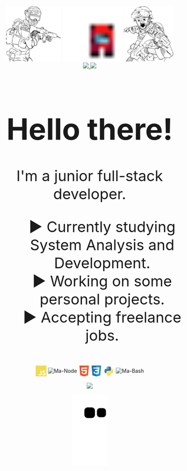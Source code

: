 <div align="center">
  <img alt="soyjack #1 pointing" height="150" src="./img/1.png">
  <img alt="vil creature" height="150" src="./img/amogus.gif">
  <img alt="soyjack #2 pointing" height="150" src="./img/2.png">
</div>

<div align="center">
  <a href="https://github.com/MarceloBrazolim">
    <img height="180em" src="https://github-readme-stats.vercel.app/api?username=MarceloBrazolim&show_icons=true&theme=radical&include_all_commits=true&count_private=true"/>
    <img height="180em" src="https://github-readme-stats.vercel.app/api/top-langs/?username=MarceloBrazolim&layout=compact&langs_count=7&theme=radical"/>
  </a>
</div>

<div align="center" style="font-size:40px">
  <h1>Hello there!</h1>
  <p>I'm a junior full-stack developer.</p>
  <ul type="none">
    <li>▶ Currently studying System Analysis and Development.</li>
    <li>▶ Working on some personal projects.</li>
    <li>▶ Accepting freelance jobs.</li>
  </ul>
</div>
<br>
<div align="center">
  <img align="center" alt="Ma-Js" height="30" title="JavaScript" src="https://raw.githubusercontent.com/devicons/devicon/master/icons/javascript/javascript-plain.svg">
  <img align="center" alt="Ma-Node" height="30" title="Node.js" src="https://cdn.jsdelivr.net/gh/devicons/devicon/icons/nodejs/nodejs-original.svg" />
  <img align="center" alt="Ma-HTML" height="30" title="HTML5" src="https://raw.githubusercontent.com/devicons/devicon/master/icons/html5/html5-original.svg">
  <img align="center" alt="Ma-CSS" height="30" title="CSS3" src="https://raw.githubusercontent.com/devicons/devicon/master/icons/css3/css3-original.svg">
  <img align="center" alt="Ma-Python" height="30" title="Python" src="https://raw.githubusercontent.com/devicons/devicon/master/icons/python/python-original.svg">
  <img align="center" alt="Ma-Bash" height="30" title="Bash" src="https://cdn.jsdelivr.net/gh/devicons/devicon/icons/bash/bash-plain.svg"/>
</div>
<br>
<div align="center">
  <a href="mailto:marcelobrazolim@proton.me">
    <img src="https://img.shields.io/badge/-Gmail-%23333?style=for-the-badge&logo=gmail&logoColor=white" target="_blank">
  </a>
</div>
<div align="center">

![Snake animation](https://github.com/MarceloBrazolim/MarceloBrazolim/blob/output/github-contribution-grid-snake.svg)

</div>
